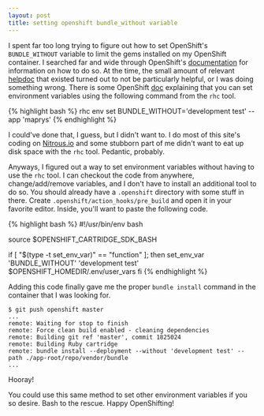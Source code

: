 ```yaml
---
layout: post
title: setting openshift bundle_without variable
---
```

I spent far too long trying to figure out how to set OpenShift's `BUNDLE_WITHOUT` variable to limit the gems installed on my OpenShift container.
I searched far and wide through OpenShift's [documentation](https://developers.openshift.com/index.html) for information on how to do so.
At the time, the small amount of relevant [helpdoc](https://developers.openshift.com/en/ruby-environment-variables.html) that existed turned out to not be particularly helpful, or I was doing something wrong.
There is some OpenShift [doc](https://developers.openshift.com/en/managing-environment-variables.html#custom-variables) explaining that you can set environment variables using the following command from the `rhc` tool.

{% highlight bash %}
rhc env set BUNDLE_WITHOUT='development test' --app 'maprys'
{% endhighlight %}

I could've done that, I guess, but I didn't want to.
I do most of this site's coding on [Nitrous.io](https://www.nitrous.io/join/Ne4RmyEvhD8?utm_source=nitrous.io&utm_medium=copypaste&utm_campaign=referral) and some stubborn part of me didn't want to eat up disk space with the `rhc` tool.
Pedantic, probably.

Anyways, I figured out a way to set environment variables without having to use the `rhc` tool.
I can checkout the code from anywhere, change/add/remove variables, and I don't have to install an additional tool to do so.
You should already have a `.openshift` directory with some stuff in there.
Create `.openshift/action_hooks/pre_build` and open it in your favorite editor.
Inside, you'll want to paste the following code.

{% highlight bash %}
#!/usr/bin/env bash

source $OPENSHIFT_CARTRIDGE_SDK_BASH

if [ "$(type -t set_env_var)" == "function" ]; then
    set_env_var 'BUNDLE_WITHOUT' 'development test' $OPENSHIFT_HOMEDIR/.env/user_vars
fi
{% endhighlight %}

Adding this code finally gave me the proper `bundle install` command in the container that I was looking for.

```
$ git push openshift master
...
remote: Waiting for stop to finish
remote: Force clean build enabled - cleaning dependencies
remote: Building git ref 'master', commit 1825024
remote: Building Ruby cartridge
remote: bundle install --deployment --without 'development test' --path ./app-root/repo/vendor/bundle
...
```

Hooray!

You could use this same method to set other environment variables if you so desire.
Bash to the rescue.
Happy OpenShifting!

